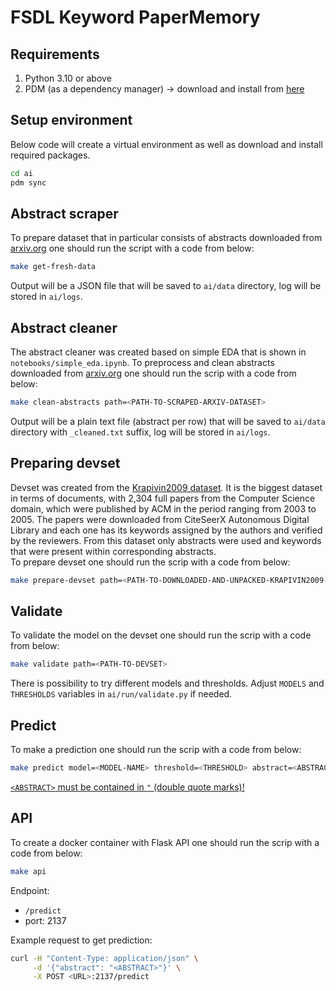 # FSDL Keyword PaperMemory

## Requirements

1. Python 3.10 or above
2. PDM (as a dependency manager) -> download and install from [here](https://pdm.fming.dev/latest/#installation)

## Setup environment

Below code will create a virtual environment as well as download and install required packages.  

```bash
cd ai
pdm sync
```

## Abstract scraper

To prepare dataset that in particular consists of abstracts downloaded from [arxiv.org](https://arxiv.org/) one should run the script with a code from below:

```bash
make get-fresh-data
```

Output will be a JSON file that will be saved to `ai/data` directory, log will be stored in `ai/logs`.

## Abstract cleaner

The abstract cleaner was created based on simple EDA that is shown in `notebooks/simple_eda.ipynb`. To preprocess and clean abstracts downloaded from [arxiv.org](https://arxiv.org/) one should run the scrip with a code from below:

```bash
make clean-abstracts path=<PATH-TO-SCRAPED-ARXIV-DATASET>
```

Output will be a plain text file (abstract per row) that will be saved to `ai/data` directory with `_cleaned.txt` suffix, log will be stored in `ai/logs`.

## Preparing devset

Devset was created from the [Krapivin2009 dataset](https://github.com/LIAAD/KeywordExtractor-Datasets#krapivin2009). It is the biggest dataset in terms of documents, with 2,304 full papers from the Computer Science domain, which were published by ACM in the period ranging from 2003 to 2005. The papers were downloaded from CiteSeerX Autonomous Digital Library and each one has its keywords assigned by the authors and verified by the reviewers. From this dataset only abstracts were used and keywords that were present within corresponding abstracts.  
To prepare devset one should run the scrip with a code from below:

```bash
make prepare-devset path=<PATH-TO-DOWNLOADED-AND-UNPACKED-KRAPIVIN2009-DATASET>
```

## Validate

To validate the model on the devset one should run the scrip with a code from below:

```bash
make validate path=<PATH-TO-DEVSET>
```

There is possibility to try different models and thresholds. Adjust `MODELS` and `THRESHOLDS` variables in `ai/run/validate.py` if needed.

## Predict

To make a prediction one should run the scrip with a code from below:

```bash
make predict model=<MODEL-NAME> threshold=<THRESHOLD> abstract=<ABSTRACT>
```

<u>`<ABSTRACT>` must be contained in `"` (double quote marks)!</u>

## API

To create a docker container with Flask API one should run the scrip with a code from below:

```bash
make api
```

Endpoint:  

* `/predict`
* port: 2137

Example request to get prediction:

```bash
curl -H "Content-Type: application/json" \
     -d '{"abstract": "<ABSTRACT>"}' \
     -X POST <URL>:2137/predict
```
